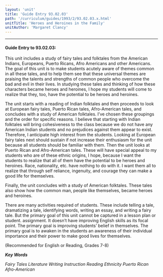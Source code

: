 ```yaml
---
layout: 'unit'
title: 'Guide Entry 93.02.03'
path: '/curriculum/guides/1993/2/93.02.03.x.html'
unitTitle: 'Heroes and Heroines in the Family'
unitAuthor: 'Margaret Clancy'
---
```


<body>
<hr/>
 <h4>
  Guide Entry to 93.02.03:
 </h4>
 This unit includes a study of fairy tales and folktales from the American Indians, Europeans, Puerto Ricans, Afro Americans and other Americans. The goal of this unit is to make students acutely aware of themes common in all these tales, and to help them see that these universal themes are praising the talents and strengths of common people who overcome the bad and evil in their lives. In studying these tales and thinking of how these characters became heroes and heroines, I hope my students will come to realize that they, too, have the potential to be heroes and heroines.
 <p>
  The unit starts with a reading of Indian folktales and then proceeds to look at European fairy tales, Puerto Rican tales, Afro-American tales, and concludes with a study of American folktales. I’ve chosen these groupings and the order for specific reasons. I believe that starting with Indian folktales will bring cohesiveness to the class because we do not have any American Indian students and no prejudices against them appear to exist. Therefore, I anticipate high interest from the students. Looking at European fairy tales next should sustain if not increase their enthusiasm for the unit because all students should be familiar with them. Then the unit looks at Puerto Rican and Afro-American tales. These will have special appeal to my students who are of these ethnic origins, I hope, because I want the students to realize that all of them have the potential to be heroes and heroines. Race, nationality, etc. have nothing to do with it. I want them all to realize that through self reliance, ingenuity, and courage they can make a good life for themselves.
 </p>
 <p>
  Finally, the unit concludes with a study of American folktales. These tales also show how the common man, people like themselves, became heroes and heroines.
 </p>
 <p>
  There are many activities required of students. These include telling a tale, dramatizing a tale, identifying words, writing an essay, and writing a fairy tale. But the primary goal of this unit cannot be captured in a lesson plan or student. assignment. It doesn’t have improving English skills as its focal point. The primary goal is improving students’ belief in themselves. The primary goal is to awaken in the students an awareness of their individual importance and their power to make good lives for themselves.
 </p>
 <p>
  (Recommended for English or Reading, Grades 7-8)
 </p>
<p>
  <b>
   <i>
    Key Words
   </i>
  </b>
  <br/>
 </p>
 <p>
  <i>
   Fairy Tales Literature Writing Instruction Reading Ethnicity Puerto Rican Afro-American
  </i>
 </p>

</body>
